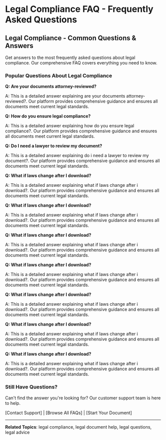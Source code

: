 # Legal Compliance FAQ - Frequently Asked Questions

## Legal Compliance - Common Questions & Answers

Get answers to the most frequently asked questions about legal compliance. Our comprehensive FAQ covers everything you need to know.

### Popular Questions About Legal Compliance

**Q: Are your documents attorney-reviewed?**

A: This is a detailed answer explaining are your documents attorney-reviewed?. Our platform provides comprehensive guidance and ensures all documents meet current legal standards.

**Q: How do you ensure legal compliance?**

A: This is a detailed answer explaining how do you ensure legal compliance?. Our platform provides comprehensive guidance and ensures all documents meet current legal standards.

**Q: Do I need a lawyer to review my document?**

A: This is a detailed answer explaining do i need a lawyer to review my document?. Our platform provides comprehensive guidance and ensures all documents meet current legal standards.

**Q: What if laws change after I download?**

A: This is a detailed answer explaining what if laws change after i download?. Our platform provides comprehensive guidance and ensures all documents meet current legal standards.

**Q: What if laws change after I download?**

A: This is a detailed answer explaining what if laws change after i download?. Our platform provides comprehensive guidance and ensures all documents meet current legal standards.

**Q: What if laws change after I download?**

A: This is a detailed answer explaining what if laws change after i download?. Our platform provides comprehensive guidance and ensures all documents meet current legal standards.

**Q: What if laws change after I download?**

A: This is a detailed answer explaining what if laws change after i download?. Our platform provides comprehensive guidance and ensures all documents meet current legal standards.

**Q: What if laws change after I download?**

A: This is a detailed answer explaining what if laws change after i download?. Our platform provides comprehensive guidance and ensures all documents meet current legal standards.

**Q: What if laws change after I download?**

A: This is a detailed answer explaining what if laws change after i download?. Our platform provides comprehensive guidance and ensures all documents meet current legal standards.

**Q: What if laws change after I download?**

A: This is a detailed answer explaining what if laws change after i download?. Our platform provides comprehensive guidance and ensures all documents meet current legal standards.

### Still Have Questions?

Can't find the answer you're looking for? Our customer support team is here to help.

[Contact Support] | [Browse All FAQs] | [Start Your Document]

---

**Related Topics**: legal compliance, legal document help, legal questions, legal advice
